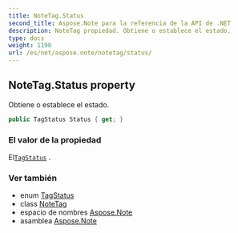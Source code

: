 ```yaml
---
title: NoteTag.Status
second_title: Aspose.Note para la referencia de la API de .NET
description: NoteTag propiedad. Obtiene o establece el estado.
type: docs
weight: 1190
url: /es/net/aspose.note/notetag/status/
---
```

## NoteTag.Status property

Obtiene o establece el estado.

```csharp
public TagStatus Status { get; }
```

### El valor de la propiedad

El[`TagStatus`](../../tagstatus/) .

### Ver también

* enum [TagStatus](../../tagstatus/)
* class [NoteTag](../)
* espacio de nombres [Aspose.Note](../../notetag/)
* asamblea [Aspose.Note](../../../)


